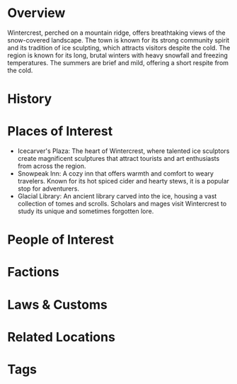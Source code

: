 # Overview

Wintercrest, perched on a mountain ridge, offers breathtaking views of the snow-covered landscape. The town is known for its strong community spirit and its tradition of ice sculpting, which attracts visitors despite the cold. The region is known for its long, brutal winters with heavy snowfall and freezing temperatures. The summers are brief and mild, offering a short respite from the cold.

# History

# Places of Interest

- Icecarver's Plaza: The heart of Wintercrest, where talented ice sculptors create magnificent sculptures that attract tourists and art enthusiasts from across the region.
- Snowpeak Inn: A cozy inn that offers warmth and comfort to weary travelers. Known for its hot spiced cider and hearty stews, it is a popular stop for adventurers.
- Glacial Library: An ancient library carved into the ice, housing a vast collection of tomes and scrolls. Scholars and mages visit Wintercrest to study its unique and sometimes forgotten lore.

# People of Interest

# Factions

# Laws & Customs

# Related Locations

# Tags
